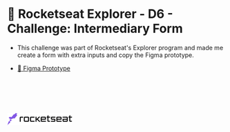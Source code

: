 # 🚀 Rocketseat Explorer - D6 - Challenge: Intermediary Form

- This challenge was part of Rocketseat's Explorer program and made me create a form with extra inputs and copy the Figma prototype.

- [🎨 Figma Prototype](https://www.figma.com/file/XSFL52M85EJZTlXjxS7Dcs/Stage-03-Formul%C3%A1rio-intermedi%C3%A1rio-Copy)

</br>
</br>
</br>
</br>

<a href="https://www.rocketseat.com.br/" target="_blank"><img src="https://raw.githubusercontent.com/Rocketseat/awesome/master/assets/logo_rocketseat.png" alt="Rocketseat" width="150"/></a>
